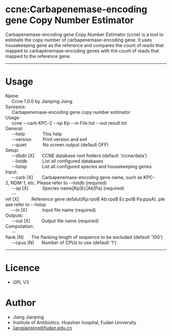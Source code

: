 # ccne:Carbapenemase-encoding gene Copy Number Estimator
Carbapenemase-encoding gene Copy Number Estimator (ccne) is a tool to estimate the copy number of carbapenemase-encoding gene. It uses housekeeping gene as the reference and compares the count of reads that mapped to carbapenemase-encoding genes with the count of reads that mapped to the reference gene. 
***
# Usage

Name:<br/>
&nbsp;&nbsp;&nbsp;&nbsp;&nbsp;Ccne 1.0.0 by Jianping Jiang<br/>
Synopsis:<br/>
&nbsp;&nbsp;&nbsp;&nbsp;&nbsp;Carbapenemase-encoding gene copy number estimator<br/>
Usage:<br/>
&nbsp;&nbsp;&nbsp;&nbsp;&nbsp;ccne --carb KPC-2 --sp Kp --in File.list --out result.txt<br/>
General:<br/>
&nbsp;&nbsp;&nbsp;&nbsp;&nbsp;--help&nbsp;&nbsp;&nbsp;&nbsp;&nbsp;&nbsp;&nbsp;&nbsp;&nbsp;&nbsp;&nbsp;&nbsp;&nbsp;&nbsp;This&nbsp;help<br/>
&nbsp;&nbsp;&nbsp;&nbsp;&nbsp;--version&nbsp;&nbsp;&nbsp;&nbsp;&nbsp;&nbsp;&nbsp;&nbsp;&nbsp;Print&nbsp;version&nbsp;and&nbsp;exit<br/>
&nbsp;&nbsp;&nbsp;&nbsp;&nbsp;--quiet&nbsp;&nbsp;&nbsp;&nbsp;&nbsp;&nbsp;&nbsp;&nbsp;&nbsp;&nbsp;&nbsp;&nbsp;&nbsp;No&nbsp;screen&nbsp;output&nbsp;(default&nbsp;OFF)<br/>
Setup:<br/>
&nbsp;&nbsp;&nbsp;&nbsp;&nbsp;--dbdir&nbsp;[X]&nbsp;&nbsp;&nbsp;&nbsp;&nbsp;&nbsp;CCNE&nbsp;database&nbsp;root&nbsp;folders&nbsp;(default&nbsp;'/ccne/data')<br/>
&nbsp;&nbsp;&nbsp;&nbsp;&nbsp;--listdb&nbsp;&nbsp;&nbsp;&nbsp;&nbsp;&nbsp;&nbsp;&nbsp;&nbsp;&nbsp;&nbsp;&nbsp;List&nbsp;all&nbsp;configured&nbsp;databases<br/>
&nbsp;&nbsp;&nbsp;&nbsp;&nbsp;--listsp&nbsp;&nbsp;&nbsp;&nbsp;&nbsp;&nbsp;&nbsp;&nbsp;&nbsp;&nbsp;&nbsp;&nbsp;List&nbsp;all&nbsp;configured&nbsp;species&nbsp;and&nbsp;housekeeping&nbsp;genes<br/>
Input:<br/>
&nbsp;&nbsp;&nbsp;&nbsp;&nbsp;--carb&nbsp;[X]&nbsp;&nbsp;&nbsp;&nbsp;&nbsp;&nbsp;&nbsp;Carbapenemase-encoding&nbsp;gene&nbsp;name,&nbsp;such&nbsp;as&nbsp;KPC-2,&nbsp;NDM-1,&nbsp;etc.&nbsp;Please&nbsp;refer&nbsp;to&nbsp;--listdb&nbsp;(required)<br/>
&nbsp;&nbsp;&nbsp;&nbsp;&nbsp;--sp&nbsp;[X]&nbsp;&nbsp;&nbsp;&nbsp;&nbsp;&nbsp;&nbsp;&nbsp;&nbsp;&nbsp;&nbsp;Species&nbsp;name[Kp|Ec|Ab|Pa]&nbsp;(required)<br/>
&nbsp;&nbsp;&nbsp;&nbsp;&nbsp;--ref&nbsp;[X]&nbsp;&nbsp;&nbsp;&nbsp;&nbsp;&nbsp;&nbsp;&nbsp;&nbsp;&nbsp;Reference&nbsp;gene&nbsp;defalut(Kp:rpoB&nbsp;Ab:rpoB&nbsp;Ec:polB&nbsp;Pa:ppsA),&nbsp;please&nbsp;refer&nbsp;to&nbsp;--listsp<br/>
&nbsp;&nbsp;&nbsp;&nbsp;&nbsp;--in&nbsp;[X]&nbsp;&nbsp;&nbsp;&nbsp;&nbsp;&nbsp;&nbsp;&nbsp;&nbsp;&nbsp;&nbsp;&nbsp;Input&nbsp;file&nbsp;name&nbsp;(required)<br/>
Outputs:<br/>
&nbsp;&nbsp;&nbsp;&nbsp;&nbsp;--out&nbsp;[X]&nbsp;&nbsp;&nbsp;&nbsp;&nbsp;&nbsp;&nbsp;&nbsp;&nbsp;Output&nbsp;file&nbsp;name&nbsp;(required)<br/>
Computation:<br/>
&nbsp;&nbsp;&nbsp;&nbsp;&nbsp;--flank&nbsp;[N]&nbsp;&nbsp;&nbsp;&nbsp;&nbsp;&nbsp;The&nbsp;flanking&nbsp;length&nbsp;of&nbsp;sequence&nbsp;to&nbsp;be&nbsp;excluded&nbsp;(default&nbsp;'100')<br/>
&nbsp;&nbsp;&nbsp;&nbsp;&nbsp;--cpus&nbsp;[N]&nbsp;&nbsp;&nbsp;&nbsp;&nbsp;&nbsp;Number&nbsp;of&nbsp;CPUs&nbsp;to&nbsp;use&nbsp;(default&nbsp;'1')<br/>
***
# Licence
* GPL V3

# Author
* Jiang Jianping
* Institute of Antibiotics, Huashan hospital, Fudan University
* jiangjianping@fudan.edu.cn
